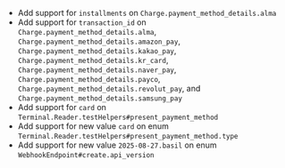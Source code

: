 * Add support for `installments` on `Charge.payment_method_details.alma`
* Add support for `transaction_id` on `Charge.payment_method_details.alma`, `Charge.payment_method_details.amazon_pay`, `Charge.payment_method_details.kakao_pay`, `Charge.payment_method_details.kr_card`, `Charge.payment_method_details.naver_pay`, `Charge.payment_method_details.payco`, `Charge.payment_method_details.revolut_pay`, and `Charge.payment_method_details.samsung_pay`
* Add support for `card` on `Terminal.Reader.testHelpers#present_payment_method`
* Add support for new value `card` on enum `Terminal.Reader.testHelpers#present_payment_method.type`
* Add support for new value `2025-08-27.basil` on enum `WebhookEndpoint#create.api_version`
